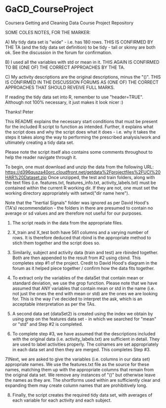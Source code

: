 GaCD_CourseProject
==================

Coursera Getting and Cleaning Data Course Project Repository

SOME COLES NOTES, FOR THE MARKER:

A) My tidy data set is "wide" - i.e. has 180 rows. THIS IS CONFIRMED BY THE TA (and the tidy data set definition) to be tidy - tall or skinny are both ok. See the discussion in the forum for confirmation.

B) I used all the variables with std or mean in it. THIS AGAIN IS CONFIRMED TO BE (ONE OF) THE CORRECT APPROACHES BY THE TA.

C) My activity descriptions are the original descriptions, minus the "()". THIS IS CONFIRMED IN THE DISCUSSION FORUMS AS (ONE OF) THE CORRECT APPROACHES THAT SHOULD REVEIVE FULL MARKS.

If reading the tidy data set into R, remember to use "header=TRUE". Although not 100% necessary, it just makes it look nicer :)

Thanks!
Peter

This README explains the necessary start conditions that must be present for the included R script to function as intended. Further, it explains what the script does and why the script does what it does - i.e. why it takes the steps it takes along the way to performing the prescribed analysis/work and ultimately creating a tidy data set.

Please note the script itself also contains some comments throughout to help the reader navigate through it.

To begin, one must download and unzip the data from the following URL: https://d396qusza40orc.cloudfront.net/getdata%2Fprojectfiles%2FUCI%20HAR%20Dataset.zip
Once unzipped, the test and train folders, along with the text files (i.e. features.txt, features_info.txt, activity_labels.txt) must be contained within the current R working dir. If they are not, one must set the working directory appropriately with setwd("dir name here").

Note that the "Inertial Signals" folder was ignored as per David Hood's (TA's) recommendation - the folders in there are presumed to contain no average or sd values and are therefore not useful for our purposes.

1) The script reads in the data from the appropriate files.

2) X_train and X_test both have 561 columns and a varying number of rows. It is therefore deduced that rbind is the appropriate method to stich them together and the script does so.

3) Similarily, subject and activity data (train and test) are rbinded together. Both are then appended to the result from #2 using cbind. This completes step #1 of the project. Credit to David Hood's diagram in the forum as it helped piece together / confirm how the data fits together.

4) To extract only the variables of the dataSet that contain mean or standard deviation, we use the grop function. Please note that we have assumed that ANY variables that contain mean or std in the name (i.e. not just the ones the end with mean or std) are the ones we are looking for. This is the way I've decided to interpret the ask, which is an acceptable interpretation as per the TAs.

5) A second data set (dataSet2) is created using the index we obtain by using grep on the features data set - in which we searched for "mean" or "std" and Step #2 is completed.

6) To complete step #3, we have assumed that the descriptions included with the original data (i.e. activity_labels.txt) are sufficient in detail. They are used to label activities properly. The colnames are set appropriately in each data set and then they are merged. This completes Step #3.

7)Next, we are asked to give the variables (i.e. columns in our data set) appropriate names. We use the features.txt file as the source for these names, matching them up with the appropriate columns that remain from the original data set. We remove any instances of "()" but otherwise leave the names as they are. The shortforms used within are sufficiently clear and expanding them may create column names that are prohibitively long.

8) Finally, the script creates the required tidy data set, with averages of each variable for each activity and each subject.
